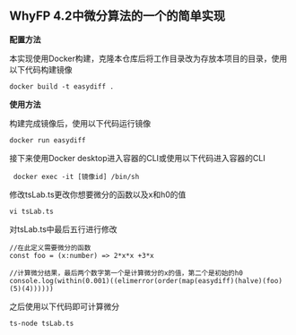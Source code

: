 ## WhyFP 4.2中微分算法的一个的简单实现

**配置方法**

本实现使用Docker构建，克隆本仓库后将工作目录改为存放本项目的目录，使用以下代码构建镜像

	docker build -t easydiff .

**使用方法**

构建完成镜像后，使用以下代码运行镜像

	docker run easydiff

接下来使用Docker desktop进入容器的CLI或使用以下代码进入容器的CLI

	 docker exec -it [镜像id] /bin/sh

修改tsLab.ts更改你想要微分的函数以及x和h0的值

	vi tsLab.ts

对tsLab.ts中最后五行进行修改

	//在此定义需要微分的函数
	const foo = (x:number) => 2*x*x +3*x

	//计算微分结果，最后两个数字第一个是计算微分的x的值，第二个是初始的h0
	console.log(within(0.001)((elimerror(order(map(easydiff)(halve)(foo)(5)(4))))))

之后使用以下代码即可计算微分

	ts-node tsLab.ts
